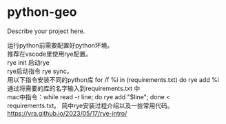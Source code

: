 # python-geo

Describe your project here.  

运行python前需要配置好python环境。  
推荐在vscode里使用rye配置。  
rye init 启动rye   
rye启动指令 rye sync。  
用以下指令安装不同的python库 for /f %i in (requirements.txt) do rye add %i    
通过将需要的库的名字输入到requirements.txt 中   
mac中指令：while read -r line; do rye add "$line"; done < requirements.txt。 
简中rye安装过程介绍以及一些常用代码。 
https://vra.github.io/2023/05/17/rye-intro/  

